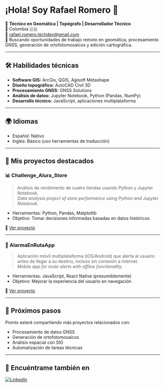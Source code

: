 # ¡Hola! Soy Rafael Romero 👋

🔧 **Técnico en Geomática | Topógrafo | Desarrollador Técnico**  
📍 Colombia 🇨🇴  
📧 rafael.romero.techdev@gmail.com  
💼 Buscando oportunidades de trabajo remoto en geomática, procesamiento GNSS, generación de ortofotomosaicos y edición cartográfica.

---

## 🛠️ Habilidades técnicas

- **Software GIS:** ArcGis, QGIS, Agisoft Metashape  
- **Diseño topográfico:** AutoCAD Civil 3D  
- **Procesamiento GNSS:** GNSS Solutions  
- **Análisis de datos:** Jupyter Notebook, Python (Pandas, NumPy)  
- **Desarrollo técnico:** JavaScript, aplicaciones multiplataforma  

---

## 🌍 Idiomas

- Español: Nativo  
- Inglés: Básico (uso herramientas de traducción)

---

## 💼 Mis proyectos destacados

### 📊 Challenge_Alura_Store
> Análisis de rendimiento de cuatro tiendas usando Python y Jupyter Notebook.  
> *Data analysis project of store performance using Python and Jupyter Notebook.*

- Herramientas: Python, Pandas, Matplotlib  
- Objetivo: Tomar decisiones informadas basadas en datos históricos  

🔗 [Ver proyecto](https://github.com/RafaelRomeroTechDev/Challenge_Alura_Store )

---

### 🚨 AlarmaEnRutaApp
> Aplicación móvil multiplataforma (iOS/Android) que alerta al usuario antes de llegar a su destino, incluso sin conexión a internet.  
> *Mobile app for route alerts with offline functionality.*

- Herramientas: JavaScript, React Native (presumiblemente)  
- Objetivo: Mejorar la experiencia del usuario en navegación  

🔗 [Ver proyecto](https://github.com/RafaelRomeroTechDev/AlarmaEnRutaApp )

---

## 📁 Próximos pasos

Pronto estaré compartiendo más proyectos relacionados con:
- Procesamiento de datos GNSS
- Generación de ortofotomosaicos
- Análisis espacial con SIG
- Automatización de tareas técnicas

---

## 🔗 Encuéntrame también en

[![LinkedIn](https://img.shields.io/badge/LinkedIn-0077B5?style=for-the-badge&logo=linkedin&logoColor=white)]( https://www.linkedin.com/in/robinson-rafael-romero-rueda-020844370 )
